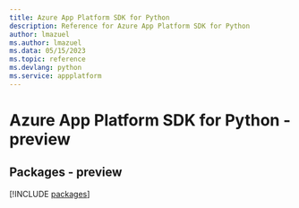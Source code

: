 ```yaml
---
title: Azure App Platform SDK for Python
description: Reference for Azure App Platform SDK for Python
author: lmazuel
ms.author: lmazuel
ms.data: 05/15/2023
ms.topic: reference
ms.devlang: python
ms.service: appplatform
---
```

# Azure App Platform SDK for Python - preview
## Packages - preview
[!INCLUDE [packages](app-platform-index.md)]